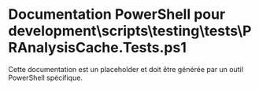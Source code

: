 # Documentation PowerShell pour development\scripts\testing\tests\PRAnalysisCache.Tests.ps1

Cette documentation est un placeholder et doit être générée par un outil PowerShell spécifique.
